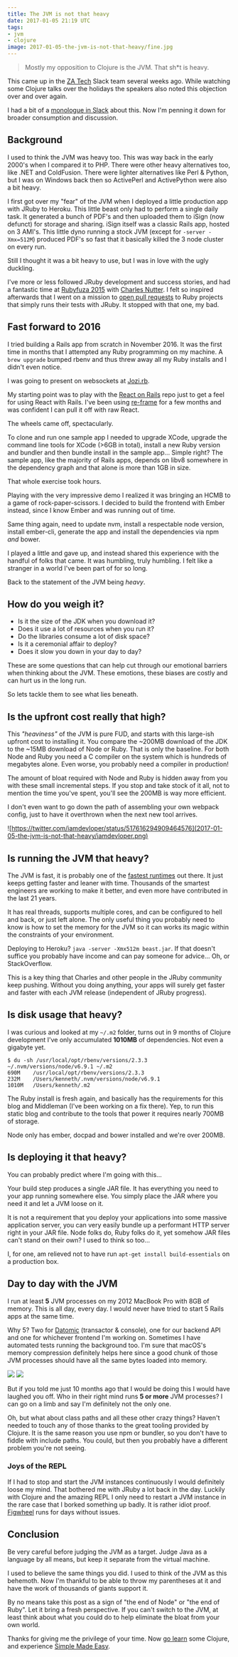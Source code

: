 ```yaml
---
title: The JVM is not that heavy
date: 2017-01-05 21:19 UTC
tags:
- jvm
- clojure
image: 2017-01-05-the-jvm-is-not-that-heavy/fine.jpg
---
```


> Mostly my opposition to Clojure is the JVM. That sh*t is heavy.

This came up in the [ZA Tech](http://zatech.co.za) Slack team several weeks ago. While watching some Clojure talks over the holidays the speakers also noted this objection over and over again.

I had a bit of a [monologue in Slack](https://zatech.slack.com/archives/developers/p1481966328001513) about this. Now I'm penning it down for broader consumption and discussion.

## Background

I used to think the JVM was heavy too. This was way back in the early 2000's when I compared it to PHP. There were other heavy alternatives too, like .NET and ColdFusion. There were lighter alternatives like Perl & Python, but I was on Windows back then so ActivePerl and ActivePython were also a bit heavy.

I first got over my "fear" of the JVM when I deployed a little production app with JRuby to Heroku. This little beast only had to perform a single daily task. It generated a bunch of PDF's and then uploaded them to iSign (now defunct) for storage and sharing. iSign itself was a classic Rails app, hosted on 3 AMI's. This little dyno running a stock JVM (except for `-server -Xmx=512M`) produced PDF's so fast that it basically killed the 3 node cluster on every run.

Still I thought it was a bit heavy to use, but I was in love with the ugly duckling.

I've more or less followed JRuby development and success stories, and had a fantastic time at [Rubyfuza 2015](http://rubyfuza.org) with [Charles Nutter](https://www.youtube.com/watch?v=aZh9e7aFE4E). I felt so inspired afterwards that I went on a mission to [open pull requests](https://github.com/activeadmin/activeadmin/pull/3792) to Ruby projects that simply runs their tests with JRuby. It stopped with that one, my bad.

## Fast forward to 2016

I tried building a Rails app from scratch in November 2016. It was the first time in months that I attempted any Ruby programming on my machine. A `brew upgrade` bumped rbenv and thus threw away all my Ruby installs and I didn't even notice.

I was going to present on websockets at [Jozi.rb](https://www.meetup.com/joziruby/events/235962465/).

My starting point was to play with the [React on Rails](https://www.reactrails.com) repo just to get a feel for using React with Rails. I've been using [re-frame](https://github.com/Day8/re-frame) for a few months and was confident I can pull it off with raw React.

The wheels came off, spectacularly.

To clone and run one sample app I needed to upgrade XCode, upgrade the command line tools for XCode (>6GB in total), install a new Ruby version and bundler and then bundle install in the sample app... Simple right? The sample app, like the majority of Rails apps, depends on libv8 somewhere in the dependency graph and that alone is more than 1GB in size.

That whole exercise took hours.

Playing with the very impressive demo I realized it was bringing an HCMB to a game of rock-paper-scissors. I decided to build the frontend with Ember instead, since I know Ember and was running out of time.

Same thing again, need to update nvm, install a respectable node version, install ember-cli, generate the app and install the dependencies via npm _and_ bower.

I played a little and gave up, and instead shared this experience with the handful of folks that came. It was humbling, truly humbling. I felt like a stranger in a world I've been part of for so long.

Back to the statement of the JVM being _heavy_.

## How do you weigh it?

* Is it the size of the JDK when you download it?
* Does it use a lot of resources when you run it?
* Do the libraries consume a lot of disk space?
* Is it a ceremonial affair to deploy?
* Does it slow you down in your day to day?

These are some questions that can help cut through our emotional barriers when thinking about the JVM. These emotions, these biases are costly and can hurt us in the long run.

So lets tackle them to see what lies beneath.

## Is the upfront cost really that high?

This _"heaviness"_ of the JVM is pure FUD, and starts with this large-ish upfront cost to installing it. You compare the ~200MB download of the JDK to the ~15MB download of Node or Ruby. That is only the baseline. For both Node and Ruby you need a C compiler on the system which is hundreds of megabytes alone. Even worse, you probably need a compiler in production!

The amount of bloat required with Node and Ruby is hidden away from you with these small incremental steps. If you stop and take stock of it all, not to mention the time you've spent, you'll see the 200MB is way more efficient.

I don't even want to go down the path of assembling your own webpack config, just to have it overthrown when the next new tool arrives.

![https://twitter.com/iamdevloper/status/517616294909464576](2017-01-05-the-jvm-is-not-that-heavy/iamdevloper.png)


## Is running the JVM that heavy?

The JVM is fast, it is probably one of the [fastest runtimes](https://www.techempower.com/benchmarks/#section=data-r13&hw=cl&test=fortune) out there. It just keeps getting faster and leaner with time. Thousands of the smartest engineers are working to make it better, and even more have contributed in the last 21 years.

It has real threads, supports multiple cores, and can be configured to hell and back, or just left alone. The only useful thing you probably need to know is how to set the memory for the JVM so it can works its magic within the constraints of your environment.

Deploying to Heroku? `java -server -Xmx512m beast.jar`. If that doesn't suffice you probably have income and can pay someone for advice... Oh, or StackOverflow.

This is a key thing that Charles and other people in the JRuby community keep pushing. Without you doing anything, your apps will surely get faster and faster with each JVM release (independent of JRuby progress).

## Is disk usage that heavy?

I was curious and looked at my `~/.m2` folder, turns out in 9 months of Clojure development I've only accumulated **1010MB** of dependencies. Not even a gigabyte yet.

~~~
$ du -sh /usr/local/opt/rbenv/versions/2.3.3 ~/.nvm/versions/node/v6.9.1 ~/.m2
690M	/usr/local/opt/rbenv/versions/2.3.3
232M	/Users/kenneth/.nvm/versions/node/v6.9.1
1010M	/Users/kenneth/.m2
~~~

The Ruby install is fresh again, and basically has the requirements for this blog and Middleman (I've been working on a fix there). Yep, to run this static blog and contribute to the tools that power it requires nearly 700MB of storage.

Node only has ember, docpad and bower installed and we're over 200MB.

## Is deploying it that heavy?

You can probably predict where I'm going with this...

Your build step produces a single JAR file. It has everything you need to your app running somewhere else. You simply place the JAR where you need it and let a JVM loose on it.

It is not a requirement that you deploy your applications into some massive application server, you can very easily bundle up a performant HTTP server right in your JAR file. Node folks do, Ruby folks do it, yet somehow JAR files can't stand on their own? I used to think so too...

I, for one, am relieved not to have run `apt-get install build-essentials` on a production box.

## Day to day with the JVM

I run at least **5** JVM processes on my 2012 MacBook Pro with 8GB of memory. This is all day, every day. I would never have tried to start 5 Rails apps at the same time.

Why 5? Two for [Datomic](http://www.datomic.com) (transactor & console), one for our backend API and one for whichever frontend I'm working on. Sometimes I have automated tests running the background too. I'm sure that macOS's memory compression definitely helps here since a good chunk of those JVM processes should have all the same bytes loaded into memory.

![](2017-01-05-the-jvm-is-not-that-heavy/activity-monitor-main.png)
![](2017-01-05-the-jvm-is-not-that-heavy/activity-monitor-java.png)

But if you told me just 10 months ago that I would be doing this I would have laughed you off. Who in their right mind runs **5 or more** JVM processes? I can go on a limb and say I'm definitely not the only one.

Oh, but what about class paths and all these other crazy things? Haven't needed to touch any of those thanks to the great tooling provided by Clojure. It is the same reason you use npm or bundler, so you don't have to fiddle with include paths. You could, but then you probably have a different problem you're not seeing.

### Joys of the REPL

If I had to stop and start the JVM instances continuously I would definitely loose my mind. That bothered me with JRuby a lot back in the day. Luckily with Clojure and the amazing REPL I only need to restart a JVM instance in the rare case that I borked something up badly. It is rather idiot proof. [Figwheel](https://github.com/bhauman/lein-figwheel) runs for days without issues.

## Conclusion

Be very careful before judging the JVM as a target. Judge Java as a language by all means, but keep it separate from the virtual machine.

I used to believe the same things you did. I used to think of the JVM as this behemoth. Now I'm thankful to be able to throw my parentheses at it and have the work of thousands of giants support it.

By no means take this post as a sign of "the end of Node" or "the end of Ruby". Let it bring a fresh perspective. If you can't switch to the JVM, at least think about what you could do to help eliminate the bloat from your own world.

Thanks for giving me the privilege of your time. Now [go learn](http://www.braveclojure.com/) some Clojure, and experience [Simple Made Easy](https://www.infoq.com/presentations/Simple-Made-Easy).
